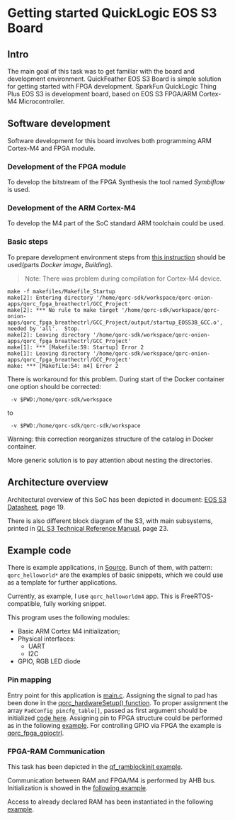 # Getting started QuickLogic EOS S3 Board

## Intro

The main goal of this task was to get familiar with the board and development
environment. QuickFeather EOS S3 Board is simple solution for getting started
with FPGA development.
SparkFun QuickLogic Thing Plus EOS S3 is development board, based on EOS S3
FPGA/ARM Cortex-M4 Microcontroller.

## Software development

Software development for this board involves both programming ARM Cortex-M4
and FPGA module.

### Development of the FPGA module

To develop the bitstream of the FPGA Synthesis the tool named _Symbiflow_
is used.

### Development of the ARM Cortex-M4

To develop the M4 part of the SoC standard ARM toolchain
could be used.

### Basic steps

To prepare development environment steps from [this instruction][build-instr-url]
should be used(parts _Docker image_, _Building_).

> Note: There was problem during compilation for Cortex-M4 device.

```shell
make -f makefiles/Makefile_Startup
make[2]: Entering directory '/home/qorc-sdk/workspace/qorc-onion-apps/qorc_fpga_breathectrl/GCC_Project'
make[2]: *** No rule to make target '/home/qorc-sdk/workspace/qorc-onion-apps/qorc_fpga_breathectrl/GCC_Project/output/startup_EOSS3B_GCC.o', needed by 'all'.  Stop.
make[2]: Leaving directory '/home/qorc-sdk/workspace/qorc-onion-apps/qorc_fpga_breathectrl/GCC_Project'
make[1]: *** [Makefile:59: Startup] Error 2
make[1]: Leaving directory '/home/qorc-sdk/workspace/qorc-onion-apps/qorc_fpga_breathectrl/GCC_Project'
make: *** [Makefile:54: m4] Error 2
```

There is workaround for this problem. During start of the Docker container
one option should be corrected:

```shell
 -v $PWD:/home/qorc-sdk/workspace
```

to

```shell
 -v $PWD:/home/qorc-sdk/qorc-sdk/workspace
```

Warning: this correction reorganizes structure of the catalog in Docker container.

More generic solution is to pay attention about nesting the directories.

## Architecture overview

Architectural overview of this SoC has been depicted in document:
[EOS S3 Datasheet][eos-s3-datasheet-url], page 19.

There is also different block diagram of the S3, with main subsystems,
printed in [QL S3 Technical Reference Manual][ql-eos-s3-tech-ref-man-url], page 23.

## Example code

There is example applications, in [Source][examples-source].
Bunch of them, with pattern: `qorc_helloworld*` are the examples of basic
snippets, which we could use as a template for further applications.

Currently, as example, I use `qorc_helloworldm4` app. This is
FreeRTOS-compatible, fully working snippet.

This program uses the following modules:

* Basic ARM Cortex M4 initialization;
* Physical interfaces:
    - UART
    - I2C
* GPIO, RGB LED diode

### Pin mapping

Entry point for this application is [main.c][snippet-main-entry].
Assigning the signal to pad has been done in the [qorc_hardwareSetup() function][snippet-hardware-setup-function].
To proper assignment the array `PadConfig pincfg_table[]`, passed as first
argument should be initialized [code here][snippet-fpga-pin-config].
Assigning pin to FPGA structure could be performed as in the following [example][snippet-pad-config].
For controlling GPIO via FPGA the example is [qorc_fpga_gpioctrl][snippet-gpio-control].

### FPGA-RAM Communication

This task has been depicted in the [qf_ramblockinit example][snippet-ramblockinit].

Communication between RAM and FPGA/M4 is performed by AHB bus. Initialization
is showed in the [following example][snippet-m4-ram-fpga-communication].

Access to already declared RAM has been instantiated in the following [example][snippet-access-to-ram-from-fpga].

[build-instr-url]:https://github.com/Dasharo/twpm-docs/blob/main/docs/tutorials/building.md
[eos-s3-datasheet-url]: https://www.quicklogic.com/wp-content/uploads/2020/12/QL-EOS-S3-Ultra-Low-Power-multicore-MCU-Datasheet-2020.pdf
[ql-eos-s3-tech-ref-man-url]: https://www.quicklogic.com/wp-content/uploads/2020/06/QL-S3-Technical-Reference-Manual.pdf
[examples-source]: https://github.com/coolbreeze413/qorc-onion-apps/tree/master/
[snippet-main-entry]: https://github.com/coolbreeze413/qorc-onion-apps/blob/master/qorc_helloworldm4/src/main.c
[snippet-hardware-setup-function]: https://github.com/coolbreeze413/qorc-onion-apps/blob/a960ca3f450fafde9da07547b35efe8e1caa2574/qorc_helloworldm4/src/qorc_hardwaresetup.c#LL48C9-L48C9
[snippet-fpga-pin-config]: https://github.com/coolbreeze413/qorc-onion-apps/blob/a960ca3f450fafde9da07547b35efe8e1caa2574/qorc_helloworldm4/src/pincfg_table.c#L21
[snippet-pad-config]: https://github.com/coolbreeze413/qorc-onion-apps/blob/a960ca3f450fafde9da07547b35efe8e1caa2574/qorc_helloworldfpga/fpga/rtl/quickfeather.pcf#LL44C8-L44C8
[snippet-gpio-control]: https://github.com/coolbreeze413/qorc-onion-apps/tree/a960ca3f450fafde9da07547b35efe8e1caa2574/qorc_fpga_gpioctrl
[snippet-ramblockinit]: https://github.com/QuickLogic-Corp/qorc-testapps/tree/92bf33c9dd51aed94554d26e85fd37faf756f42e/qf_ramblockinit
[snippet-m4-ram-fpga-communication]: https://github.com/QuickLogic-Corp/qorc-testapps/blob/92bf33c9dd51aed94554d26e85fd37faf756f42e/qf_ramblockinit/fpga/rtl/AL4S3B_FPGA_IP.v#L119
[snippet-access-to-ram-from-fpga]: https://github.com/QuickLogic-Corp/qorc-testapps/blob/92bf33c9dd51aed94554d26e85fd37faf756f42e/qf_ramblockinit/fpga/rtl/AL4S3B_FPGA_RAMs.v#L165
